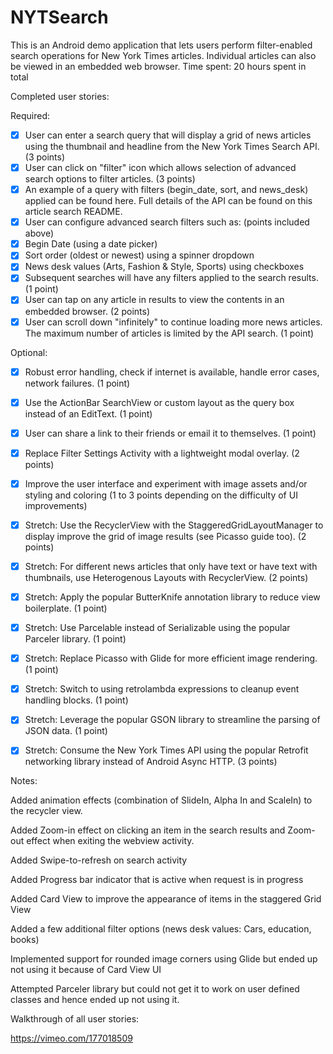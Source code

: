 # NYTSearch

This is an Android demo application that lets users perform filter-enabled search operations for New York Times articles. Individual articles can also be viewed in an embedded web browser. 
Time spent: 20 hours spent in total

Completed user stories:

Required:

 * [x] User can enter a search query that will display a grid of news articles using the thumbnail and headline from the New York Times Search API. (3 points)
 * [X] User can click on "filter" icon which allows selection of advanced search options to filter articles. (3 points)
 * [X] An example of a query with filters (begin_date, sort, and news_desk) applied can be found here. Full details of the API can be found on this article search README.
 * [X] User can configure advanced search filters such as: (points included above)
 * [X] Begin Date (using a date picker)
 * [X] Sort order (oldest or newest) using a spinner dropdown
 * [X] News desk values (Arts, Fashion & Style, Sports) using checkboxes
 * [X] Subsequent searches will have any filters applied to the search results. (1 point)
 * [X] User can tap on any article in results to view the contents in an embedded browser. (2 points)
 * [X] User can scroll down "infinitely" to continue loading more news articles. The maximum number of articles is limited by the API search. (1 point)

Optional:

 * [X] Robust error handling, check if internet is available, handle error cases, network failures. (1 point)
 * [X] Use the ActionBar SearchView or custom layout as the query box instead of an EditText. (1 point)
 * [X] User can share a link to their friends or email it to themselves. (1 point)
 * [X] Replace Filter Settings Activity with a lightweight modal overlay. (2 points)
 * [X] Improve the user interface and experiment with image assets and/or styling and coloring (1 to 3 points depending on the difficulty of UI improvements)

 * [X] Stretch: Use the RecyclerView with the StaggeredGridLayoutManager to display improve the grid of image results (see Picasso guide too). (2 points)
 * [X] Stretch: For different news articles that only have text or have text with thumbnails, use Heterogenous Layouts with RecyclerView. (2 points)
 * [X] Stretch: Apply the popular ButterKnife annotation library to reduce view boilerplate. (1 point)
 * [X] Stretch: Use Parcelable instead of Serializable using the popular Parceler library. (1 point)
 * [X] Stretch: Replace Picasso with Glide for more efficient image rendering. (1 point)
 * [X] Stretch: Switch to using retrolambda expressions to cleanup event handling blocks. (1 point)
 * [X] Stretch: Leverage the popular GSON library to streamline the parsing of JSON data. (1 point)
 * [X] Stretch: Consume the New York Times API using the popular Retrofit networking library instead of Android Async HTTP. (3 points)

Notes:

Added animation effects (combination of SlideIn, Alpha In and ScaleIn) to the recycler view.

Added Zoom-in effect on clicking an item in the search results and Zoom-out effect when exiting the webview activity.

Added Swipe-to-refresh on search activity

Added Progress bar indicator that is active when request is in progress

Added Card View to improve the appearance of items in the staggered Grid View

Added a few additional filter options (news desk values: Cars, education, books)

Implemented support for rounded image corners using Glide but ended up not using it because of Card View UI

Attempted Parceler library but could not get it to work on user defined classes and hence ended up not using it.


Walkthrough of all user stories:

https://vimeo.com/177018509

